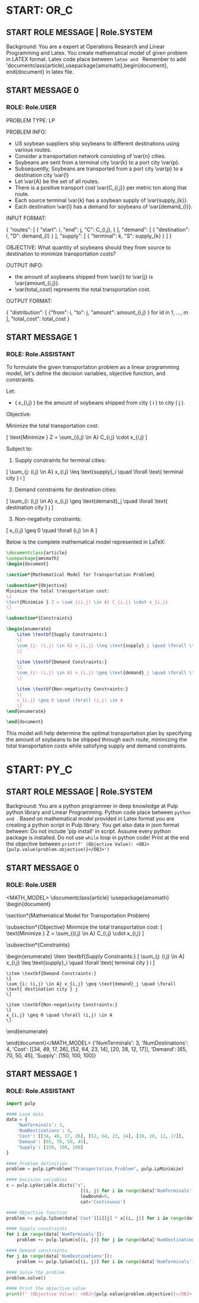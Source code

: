 # START: OR_C 
## START ROLE MESSAGE | Role.SYSTEM 
Background: You are a expert at Operations Research and Linear Programming and Latex. You create mathematical model of given problem in LATEX format. Latex code place between ```latex and ``` Remember to add 'documentclass{article},usepackage{amsmath},begin{document}, end{document} in latex file. 
## START MESSAGE 0 
### ROLE: Role.USER
<DESCRIPTION>
PROBLEM TYPE: LP

PROBLEM INFO:

- US soybean suppliers ship soybeans to different destinations using various routes.
- Consider a transportation network consisting of \var{n} cities.
- Soybeans are sent from a terminal city \var{k} to a port city \var{p}.
- Subsequently, Soybeans are transported from a port city \var{p} to a destination city \var{l}
- Let \var{A} be the set of all routes. 
- There is a positive transport cost \var{C_{i,j}} per metric ton along that route.
- Each source terminal \var{k} has a soybean supply of \var{supply_{k}}. 
- Each destination \var{l} has a demand for soybeans of \var{demand_{l}}.

INPUT FORMAT: 

{
    "routes": [
       {
        "start": i,
        "end": j,
        "C": C_{i,j},
       }
    ],
    "demand": [
        {
            "destination": l,
            "D": demand_{l}
        }
    ],
    "supply": [
        {
            "terminal": k,
            "S": supply_{k}
        }
    ]
}

OBJECTIVE: What quantity of soybeans should they from source to destination to minimize transportation costs?

OUTPUT INFO:

- the amount of soybeans shipped from \var{i} to \var{j} is \var{amount_{i,j}}.
- \var{total_cost} represents the total transportation cost.

OUTPUT FORMAT:

{
    "distribution": [
        {"from": i,
         "to": j,
         "amount": amount_{i,j}
        }
        for id in 1, ..., m
    ],
    "total_cost": total_cost
}


</DESCRIPTION>


## START MESSAGE 1 
### ROLE: Role.ASSISTANT
To formulate the given transportation problem as a linear programming model, let's define the decision variables, objective function, and constraints.

Let:

- \( x_{i,j} \) be the amount of soybeans shipped from city \( i \) to city \( j \).

Objective:

Minimize the total transportation cost:

\[
\text{Minimize } Z = \sum_{(i,j) \in A} C_{i,j} \cdot x_{i,j}
\]

Subject to:

1. Supply constraints for terminal cities:

\[
\sum_{j: (i,j) \in A} x_{i,j} \leq \text{supply}_i \quad \forall \text{ terminal city } i
\]

2. Demand constraints for destination cities:

\[
\sum_{i: (i,j) \in A} x_{i,j} \geq \text{demand}_j \quad \forall \text{ destination city } j
\]

3. Non-negativity constraints:

\[
x_{i,j} \geq 0 \quad \forall (i,j) \in A
\]

Below is the complete mathematical model represented in LaTeX:

```latex
\documentclass{article}
\usepackage{amsmath}
\begin{document}

\section*{Mathematical Model for Transportation Problem}

\subsection*{Objective}
Minimize the total transportation cost:
\[
\text{Minimize } Z = \sum_{(i,j) \in A} C_{i,j} \cdot x_{i,j}
\]

\subsection*{Constraints}

\begin{enumerate}
    \item \textbf{Supply Constraints:}
    \[
    \sum_{j: (i,j) \in A} x_{i,j} \leq \text{supply}_i \quad \forall \text{ terminal city } i
    \]

    \item \textbf{Demand Constraints:}
    \[
    \sum_{i: (i,j) \in A} x_{i,j} \geq \text{demand}_j \quad \forall \text{ destination city } j
    \]

    \item \textbf{Non-negativity Constraints:}
    \[
    x_{i,j} \geq 0 \quad \forall (i,j) \in A
    \]
\end{enumerate}

\end{document}
```

This model will help determine the optimal transportation plan by specifying the amount of soybeans to be shipped through each route, minimizing the total transportation costs while satisfying supply and demand constraints.

# START: PY_C 
## START ROLE MESSAGE | Role.SYSTEM 
Background: You are a python programmer in deep knowledge at Pulp python library and Linear Programming. Python code place between ```python and ```. Based on mathematical model provided in Latex format you are creating a python script in Pulp library. You get also data in json format between: <DATA></DATA> Do not include 'pip install' in script. Assume every python package is installed. Do not use `while` loop in python code! Print at the end the objective between <OBJ></OBJ> `print(f' (Objective Value): <OBJ>{pulp.value(problem.objective)}</OBJ>')` 
## START MESSAGE 0 
### ROLE: Role.USER
<MATH_MODEL>
\documentclass{article}
\usepackage{amsmath}
\begin{document}

\section*{Mathematical Model for Transportation Problem}

\subsection*{Objective}
Minimize the total transportation cost:
\[
\text{Minimize } Z = \sum_{(i,j) \in A} C_{i,j} \cdot x_{i,j}
\]

\subsection*{Constraints}

\begin{enumerate}
    \item \textbf{Supply Constraints:}
    \[
    \sum_{j: (i,j) \in A} x_{i,j} \leq \text{supply}_i \quad \forall \text{ terminal city } i
    \]

    \item \textbf{Demand Constraints:}
    \[
    \sum_{i: (i,j) \in A} x_{i,j} \geq \text{demand}_j \quad \forall \text{ destination city } j
    \]

    \item \textbf{Non-negativity Constraints:}
    \[
    x_{i,j} \geq 0 \quad \forall (i,j) \in A
    \]
\end{enumerate}

\end{document}</MATH_MODEL>
<DATA>
{'NumTerminals': 3, 'NumDestinations': 4, 'Cost': [[34, 49, 17, 26], [52, 64, 23, 14], [20, 28, 12, 17]], 'Demand': [65, 70, 50, 45], 'Supply': [150, 100, 100]}</DATA>


## START MESSAGE 1 
### ROLE: Role.ASSISTANT
```python
import pulp

#### Load data
data = {
    'NumTerminals': 3,
    'NumDestinations': 4,
    'Cost': [[34, 49, 17, 26], [52, 64, 23, 14], [20, 28, 12, 17]],
    'Demand': [65, 70, 50, 45],
    'Supply': [150, 100, 100]
}

#### Problem definition
problem = pulp.LpProblem("Transportation_Problem", pulp.LpMinimize)

#### Decision variables
x = pulp.LpVariable.dicts("x", 
                            [(i, j) for i in range(data['NumTerminals']) for j in range(data['NumDestinations'])], 
                            lowBound=0, 
                            cat='Continuous')

#### Objective function
problem += pulp.lpSum(data['Cost'][i][j] * x[(i, j)] for i in range(data['NumTerminals']) for j in range(data['NumDestinations'])), "Total_Transportation_Cost"

#### Supply constraints
for i in range(data['NumTerminals']):
    problem += pulp.lpSum(x[(i, j)] for j in range(data['NumDestinations'])) <= data['Supply'][i], f"Supply_Constraint_{i}"

#### Demand constraints
for j in range(data['NumDestinations']):
    problem += pulp.lpSum(x[(i, j)] for i in range(data['NumTerminals'])) >= data['Demand'][j], f"Demand_Constraint_{j}"

#### Solve the problem
problem.solve()

#### Print the objective value
print(f' (Objective Value): <OBJ>{pulp.value(problem.objective)}</OBJ>')
```

